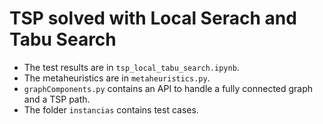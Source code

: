 # TSP solved with Local Serach and Tabu Search

* The test results are in `tsp_local_tabu_search.ipynb`.  
* The metaheuristics are in `metaheuristics.py`.  
* `graphComponents.py` contains an API to handle a fully connected graph and a TSP path.  
* The folder `instancias` contains test cases.  
